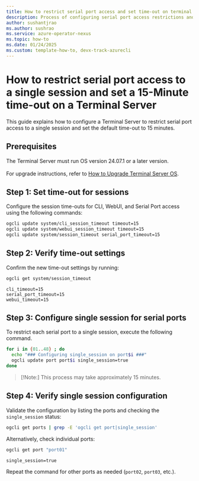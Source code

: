 ```yaml
---
title: How to restrict serial port access and set time-out on terminal server
description: Process of configuring serial port access restrictions and time-out settings on terminal server
author: sushantjrao 
ms.author: sushrao
ms.service: azure-operator-nexus
ms.topic: how-to
ms.date: 01/24/2025
ms.custom: template-how-to, devx-track-azurecli
---
```


# How to restrict serial port access to a single session and set a 15-Minute time-out on a Terminal Server

This guide explains how to configure a Terminal Server to restrict serial port access to a single session and set the default time-out to 15 minutes.

## Prerequisites

The Terminal Server must run OS version 24.07.1 or a later version.<br>  
For upgrade instructions, refer to [How to Upgrade Terminal Server OS](howto-upgrade-os-of-terminal-server.md).


## Step 1: Set time-out for sessions

Configure the session time-outs for CLI, WebUI, and Serial Port access using the following commands:

```bash
ogcli update system/cli_session_timeout timeout=15
ogcli update system/webui_session_timeout timeout=15
ogcli update system/session_timeout serial_port_timeout=15
```

## Step 2: Verify time-out settings

Confirm the new time-out settings by running:

```bash
ogcli get system/session_timeout
```

```Expected output:
cli_timeout=15
serial_port_timeout=15
webui_timeout=15
```

## Step 3: Configure single session for serial ports

To restrict each serial port to a single session, execute the following command. 

```bash
for i in {01..48} ; do
  echo "### Configuring single_session on port$i ###"
  ogcli update port port$i single_session=true
done
```

>[!Note:]
> This process may take approximately 15 minutes.

## Step 4: Verify single session configuration

Validate the configuration by listing the ports and checking the `single_session` status:

```bash
ogcli get ports | grep -E 'ogcli get port|single_session'
```

Alternatively, check individual ports:

```bash
ogcli get port "port01"
```

```Expected output for each port:
single_session=true
```

Repeat the command for other ports as needed (`port02`, `port03`, etc.).
